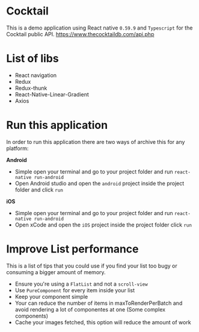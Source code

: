 # Cocktail

This is a demo application using React native `0.59.9` and `Typescript` for the Cocktail public API.
https://www.thecocktaildb.com/api.php

List of libs
======
- React navigation
- Redux
- Redux-thunk
- React-Native-Linear-Gradient
- Axios

Run this application
======
In order to run this application there are two ways of archive this for any platform:

**Android**
- Simple open your terminal and go to your project folder and run `react-native run-android`
- Open Android studio and open the `android` project inside the project folder and click `run`

**iOS**
- Simple open your terminal and go to your project folder and run `react-native run-android`
- Open xCode and open the `iOS` project inside the project folder click `run` 


Improve List performance
=====

This is a list of tips that you could use if you find your list too bugy or consuming a bigger amount of memory.

- Ensure you're using a `FlatList` and not a `scroll-view`
- Use `PureComponent` for every item inside your list
- Keep your component simple
- Your can reduce the number of items in maxToRenderPerBatch and avoid rendering a lot of componentes at one (Some complex components)
- Cache your images fetched, this option will reduce the amount of work

